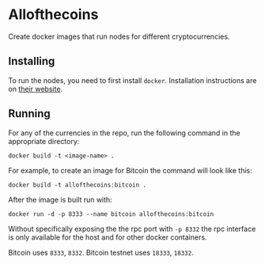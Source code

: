# Allofthecoins
Create docker images that run nodes for different cryptocurrencies.

Installing
----------
To run the nodes, you need to first install `docker`. Installation instructions are on [their website](https://docs.docker.com/engine/installation/).

Running
-------
For any of the currencies in the repo, run the following command in the appropriate directory: 
```shell
docker build -t <image-name> .
```

For example, to create an image for Bitcoin the command will look like this:
```shell
docker build -t allofthecoins:bitcoin .
```

After the image is built run with:
```shell
docker run -d -p 8333 --name bitcoin allofthecoins:bitcoin
```
Without specifically exposing the the rpc port with `-p 8332` the rpc interface is only available for the host and for other docker containers.

Bitcoin uses `8333`, `8332`. Bitcoin testnet uses `18333`, `18332`.


